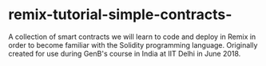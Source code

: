 # remix-tutorial-simple-contracts-
A collection of smart contracts we will learn to code and deploy in Remix in order to become familiar with the Solidity programming language. Originally created for use during GenB's course in India at IIT Delhi in June 2018.
